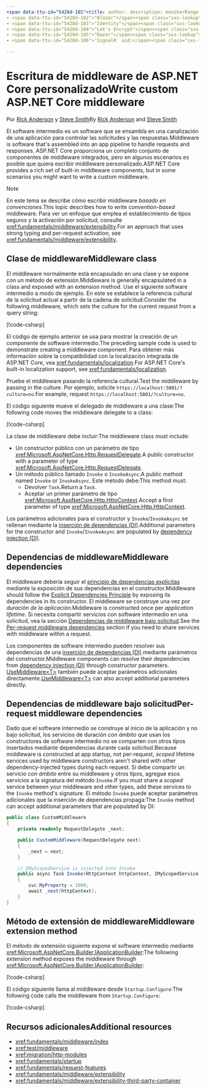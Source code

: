 ```yaml
---
<span data-ttu-id="5428d-101">title: author: description: monikerRange: ms.author: ms.custom: ms.date: no-loc:</span><span class="sxs-lookup"><span data-stu-id="5428d-101">title: author: description: monikerRange: ms.author: ms.custom: ms.date: no-loc:</span></span>
- <span data-ttu-id="5428d-102">"Blazor"</span><span class="sxs-lookup"><span data-stu-id="5428d-102">'Blazor'</span></span>
- <span data-ttu-id="5428d-103">"Identity"</span><span class="sxs-lookup"><span data-stu-id="5428d-103">'Identity'</span></span>
- <span data-ttu-id="5428d-104">"Let's Encrypt"</span><span class="sxs-lookup"><span data-stu-id="5428d-104">'Let's Encrypt'</span></span>
- <span data-ttu-id="5428d-105">"Razor"</span><span class="sxs-lookup"><span data-stu-id="5428d-105">'Razor'</span></span>
- <span data-ttu-id="5428d-106">'SignalR' uid:</span><span class="sxs-lookup"><span data-stu-id="5428d-106">'SignalR' uid:</span></span> 

---
```

# <a name="write-custom-aspnet-core-middleware"></a><span data-ttu-id="5428d-107">Escritura de middleware de ASP.NET Core personalizado</span><span class="sxs-lookup"><span data-stu-id="5428d-107">Write custom ASP.NET Core middleware</span></span>

<span data-ttu-id="5428d-108">Por [Rick Anderson](https://twitter.com/RickAndMSFT) y [Steve Smith](https://ardalis.com/)</span><span class="sxs-lookup"><span data-stu-id="5428d-108">By [Rick Anderson](https://twitter.com/RickAndMSFT) and [Steve Smith](https://ardalis.com/)</span></span>

<span data-ttu-id="5428d-109">El software intermedio es un software que se ensambla en una canalización de una aplicación para controlar las solicitudes y las respuestas.</span><span class="sxs-lookup"><span data-stu-id="5428d-109">Middleware is software that's assembled into an app pipeline to handle requests and responses.</span></span> <span data-ttu-id="5428d-110">ASP.NET Core proporciona un completo conjunto de componentes de middleware integrados, pero en algunos escenarios es posible que quiera escribir middleware personalizado.</span><span class="sxs-lookup"><span data-stu-id="5428d-110">ASP.NET Core provides a rich set of built-in middleware components, but in some scenarios you might want to write a custom middleware.</span></span>

> [!NOTE]
> <span data-ttu-id="5428d-111">En este tema se describe cómo escribir middleware *basado en convenciones*.</span><span class="sxs-lookup"><span data-stu-id="5428d-111">This topic describes how to write *convention-based* middleware.</span></span> <span data-ttu-id="5428d-112">Para ver un enfoque que emplea el establecimiento de tipos seguros y la activación por solicitud, consulte <xref:fundamentals/middleware/extensibility>.</span><span class="sxs-lookup"><span data-stu-id="5428d-112">For an approach that uses strong typing and per-request activation, see <xref:fundamentals/middleware/extensibility>.</span></span>

## <a name="middleware-class"></a><span data-ttu-id="5428d-113">Clase de middleware</span><span class="sxs-lookup"><span data-stu-id="5428d-113">Middleware class</span></span>

<span data-ttu-id="5428d-114">El middleware normalmente está encapsulado en una clase y se expone con un método de extensión.</span><span class="sxs-lookup"><span data-stu-id="5428d-114">Middleware is generally encapsulated in a class and exposed with an extension method.</span></span> <span data-ttu-id="5428d-115">Use el siguiente software intermedio a modo de ejemplo. En este se establece la referencia cultural de la solicitud actual a partir de la cadena de solicitud:</span><span class="sxs-lookup"><span data-stu-id="5428d-115">Consider the following middleware, which sets the culture for the current request from a query string:</span></span>

[!code-csharp[](write/snapshot/StartupCulture.cs)]

<span data-ttu-id="5428d-116">El código de ejemplo anterior se usa para mostrar la creación de un componente de software intermedio.</span><span class="sxs-lookup"><span data-stu-id="5428d-116">The preceding sample code is used to demonstrate creating a middleware component.</span></span> <span data-ttu-id="5428d-117">Para obtener más información sobre la compatibilidad con la localización integrada de ASP.NET Core, vea <xref:fundamentals/localization>.</span><span class="sxs-lookup"><span data-stu-id="5428d-117">For ASP.NET Core's built-in localization support, see <xref:fundamentals/localization>.</span></span>

<span data-ttu-id="5428d-118">Pruebe el middleware pasando la referencia cultural.</span><span class="sxs-lookup"><span data-stu-id="5428d-118">Test the middleware by passing in the culture.</span></span> <span data-ttu-id="5428d-119">Por ejemplo, solicite `https://localhost:5001/?culture=no`.</span><span class="sxs-lookup"><span data-stu-id="5428d-119">For example, request `https://localhost:5001/?culture=no`.</span></span>

<span data-ttu-id="5428d-120">El código siguiente mueve el delegado de middleware a una clase:</span><span class="sxs-lookup"><span data-stu-id="5428d-120">The following code moves the middleware delegate to a class:</span></span>

[!code-csharp[](write/snapshot/RequestCultureMiddleware.cs)]

<span data-ttu-id="5428d-121">La clase de middleware debe incluir:</span><span class="sxs-lookup"><span data-stu-id="5428d-121">The middleware class must include:</span></span>

* <span data-ttu-id="5428d-122">Un constructor público con un parámetro de tipo <xref:Microsoft.AspNetCore.Http.RequestDelegate>.</span><span class="sxs-lookup"><span data-stu-id="5428d-122">A public constructor with a parameter of type <xref:Microsoft.AspNetCore.Http.RequestDelegate>.</span></span>
* <span data-ttu-id="5428d-123">Un método público llamado `Invoke` o `InvokeAsync`.</span><span class="sxs-lookup"><span data-stu-id="5428d-123">A public method named `Invoke` or `InvokeAsync`.</span></span> <span data-ttu-id="5428d-124">Este método debe:</span><span class="sxs-lookup"><span data-stu-id="5428d-124">This method must:</span></span>
  * <span data-ttu-id="5428d-125">Devolver `Task`.</span><span class="sxs-lookup"><span data-stu-id="5428d-125">Return a `Task`.</span></span>
  * <span data-ttu-id="5428d-126">Aceptar un primer parámetro de tipo <xref:Microsoft.AspNetCore.Http.HttpContext>.</span><span class="sxs-lookup"><span data-stu-id="5428d-126">Accept a first parameter of type <xref:Microsoft.AspNetCore.Http.HttpContext>.</span></span>
  
<span data-ttu-id="5428d-127">Los parámetros adicionales para el constructor y `Invoke`/`InvokeAsync` se rellenan mediante la [inserción de dependencias (DI)](xref:fundamentals/dependency-injection).</span><span class="sxs-lookup"><span data-stu-id="5428d-127">Additional parameters for the constructor and `Invoke`/`InvokeAsync` are populated by [dependency injection (DI)](xref:fundamentals/dependency-injection).</span></span>

## <a name="middleware-dependencies"></a><span data-ttu-id="5428d-128">Dependencias de middleware</span><span class="sxs-lookup"><span data-stu-id="5428d-128">Middleware dependencies</span></span>

<span data-ttu-id="5428d-129">El middleware debería seguir el [principio de dependencias explicitas](/dotnet/standard/modern-web-apps-azure-architecture/architectural-principles#explicit-dependencies) mediante la exposición de sus dependencias en el constructor.</span><span class="sxs-lookup"><span data-stu-id="5428d-129">Middleware should follow the [Explicit Dependencies Principle](/dotnet/standard/modern-web-apps-azure-architecture/architectural-principles#explicit-dependencies) by exposing its dependencies in its constructor.</span></span> <span data-ttu-id="5428d-130">El middleware se construye una vez por *duración de la aplicación*.</span><span class="sxs-lookup"><span data-stu-id="5428d-130">Middleware is constructed once per *application lifetime*.</span></span> <span data-ttu-id="5428d-131">Si necesita compartir servicios con software intermedio en una solicitud, vea la sección [Dependencias de middleware bajo solicitud](#per-request-middleware-dependencies).</span><span class="sxs-lookup"><span data-stu-id="5428d-131">See the [Per-request middleware dependencies](#per-request-middleware-dependencies) section if you need to share services with middleware within a request.</span></span>

<span data-ttu-id="5428d-132">Los componentes de software intermedio pueden resolver sus dependencias de una [inserción de dependencias (DI)](xref:fundamentals/dependency-injection) mediante parámetros del constructor.</span><span class="sxs-lookup"><span data-stu-id="5428d-132">Middleware components can resolve their dependencies from [dependency injection (DI)](xref:fundamentals/dependency-injection) through constructor parameters.</span></span> <span data-ttu-id="5428d-133">[UseMiddleware&lt;T&gt;](/dotnet/api/microsoft.aspnetcore.builder.usemiddlewareextensions.usemiddleware#Microsoft_AspNetCore_Builder_UseMiddlewareExtensions_UseMiddleware_Microsoft_AspNetCore_Builder_IApplicationBuilder_System_Type_System_Object___) también puede aceptar parámetros adicionales directamente.</span><span class="sxs-lookup"><span data-stu-id="5428d-133">[UseMiddleware&lt;T&gt;](/dotnet/api/microsoft.aspnetcore.builder.usemiddlewareextensions.usemiddleware#Microsoft_AspNetCore_Builder_UseMiddlewareExtensions_UseMiddleware_Microsoft_AspNetCore_Builder_IApplicationBuilder_System_Type_System_Object___) can also accept additional parameters directly.</span></span>

## <a name="per-request-middleware-dependencies"></a><span data-ttu-id="5428d-134">Dependencias de middleware bajo solicitud</span><span class="sxs-lookup"><span data-stu-id="5428d-134">Per-request middleware dependencies</span></span>

<span data-ttu-id="5428d-135">Dado que el software intermedio se construye al inicio de la aplicación y no bajo solicitud, los servicios de duración *con ámbito* que usan los constructores de software intermedio no se comparten con otros tipos insertados mediante dependencias durante cada solicitud.</span><span class="sxs-lookup"><span data-stu-id="5428d-135">Because middleware is constructed at app startup, not per-request, *scoped* lifetime services used by middleware constructors aren't shared with other dependency-injected types during each request.</span></span> <span data-ttu-id="5428d-136">Si debe compartir un servicio *con ámbito* entre su middleware y otros tipos, agregue esos servicios a la signatura del método `Invoke`.</span><span class="sxs-lookup"><span data-stu-id="5428d-136">If you must share a *scoped* service between your middleware and other types, add these services to the `Invoke` method's signature.</span></span> <span data-ttu-id="5428d-137">El método `Invoke` puede aceptar parámetros adicionales que la inserción de dependencias propaga:</span><span class="sxs-lookup"><span data-stu-id="5428d-137">The `Invoke` method can accept additional parameters that are populated by DI:</span></span>

```csharp
public class CustomMiddleware
{
    private readonly RequestDelegate _next;

    public CustomMiddleware(RequestDelegate next)
    {
        _next = next;
    }

    // IMyScopedService is injected into Invoke
    public async Task Invoke(HttpContext httpContext, IMyScopedService svc)
    {
        svc.MyProperty = 1000;
        await _next(httpContext);
    }
}
```

## <a name="middleware-extension-method"></a><span data-ttu-id="5428d-138">Método de extensión de middleware</span><span class="sxs-lookup"><span data-stu-id="5428d-138">Middleware extension method</span></span>

<span data-ttu-id="5428d-139">El método de extensión siguiente expone el software intermedio mediante <xref:Microsoft.AspNetCore.Builder.IApplicationBuilder>:</span><span class="sxs-lookup"><span data-stu-id="5428d-139">The following extension method exposes the middleware through <xref:Microsoft.AspNetCore.Builder.IApplicationBuilder>:</span></span>

[!code-csharp[](write/snapshot/RequestCultureMiddlewareExtensions.cs)]

<span data-ttu-id="5428d-140">El código siguiente llama al middleware desde `Startup.Configure`:</span><span class="sxs-lookup"><span data-stu-id="5428d-140">The following code calls the middleware from `Startup.Configure`:</span></span>

[!code-csharp[](write/snapshot/Startup.cs?highlight=5)]

## <a name="additional-resources"></a><span data-ttu-id="5428d-141">Recursos adicionales</span><span class="sxs-lookup"><span data-stu-id="5428d-141">Additional resources</span></span>

* <xref:fundamentals/middleware/index>
* <xref:test/middleware>
* <xref:migration/http-modules>
* <xref:fundamentals/startup>
* <xref:fundamentals/request-features>
* <xref:fundamentals/middleware/extensibility>
* <xref:fundamentals/middleware/extensibility-third-party-container>
